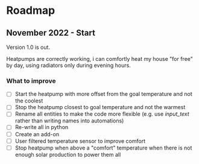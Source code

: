 # Roadmap

## November 2022 - Start
Version 1.0 is out.

Heatpumps are correctly working, i can comfortly heat my house "for free" by day, using radiators only during evening hours.

### What to improve
- [ ] Start the heatpump with more offset from the goal temperature and not the coolest
- [ ] Stop the heatpump closest to goal temperature and not the warmest
- [ ] Rename all entities to make the code more flexible (e.g. use *input_text* rather than writing names into automations)
- [ ] Re-write all in python
- [ ] Create an add-on
- [ ] User filtered temperature sensor to improve comfort
- [ ] Stop heatpump when above a "comfort" temperature when there is not enough solar production to power them all
